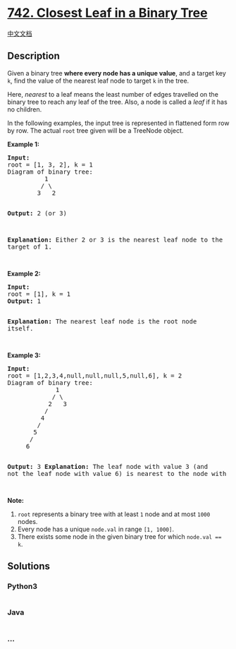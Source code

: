 # [742. Closest Leaf in a Binary Tree](https://leetcode.com/problems/closest-leaf-in-a-binary-tree)

[中文文档](/solution/0700-0799/0742.Closest%20Leaf%20in%20a%20Binary%20Tree/README.md)

## Description

<p>Given a binary tree <b>where every node has a unique value</b>, and a target key <code>k</code>, find the value of the nearest leaf node to target <code>k</code> in the tree.
</p><p>
Here, <i>nearest</i> to a leaf means the least number of edges travelled on the binary tree to reach any leaf of the tree.  Also, a node is called a <i>leaf</i> if it has no children.
</p><p>
In the following examples, the input tree is represented in flattened form row by row.
The actual <code>root</code> tree given will be a TreeNode object.
</p><p>
<b>Example 1:</b>
<pre>
<b>Input:</b>
root = [1, 3, 2], k = 1
Diagram of binary tree:
          1
         / \
        3   2

<b>Output:</b> 2 (or 3)

<b>Explanation:</b> Either 2 or 3 is the nearest leaf node to the target of 1.

</pre>
</p><p>
<b>Example 2:</b>
<pre>
<b>Input:</b>
root = [1], k = 1
<b>Output:</b> 1

<b>Explanation:</b> The nearest leaf node is the root node itself.

</pre>
</p>

<p>
<b>Example 3:</b>
<pre>
<b>Input:</b>
root = [1,2,3,4,null,null,null,5,null,6], k = 2
Diagram of binary tree:
             1
            / \
           2   3
          /
         4
        /
       5
      /
     6

<b>Output:</b> 3
<b>Explanation:</b> The leaf node with value 3 (and not the leaf node with value 6) is nearest to the node with value 2.

</pre>
</p>

<p><b>Note:</b><br>
<ol>
<li><code>root</code> represents a binary tree with at least <code>1</code> node and at most <code>1000</code> nodes.</li>
<li>Every node has a unique <code>node.val</code> in range <code>[1, 1000]</code>.</li>
<li>There exists some node in the given binary tree for which <code>node.val == k</code>.</li>
</ol>
</p>

## Solutions

<!-- tabs:start -->

### **Python3**

```python

```

### **Java**

```java

```

### **...**

```

```

<!-- tabs:end -->
